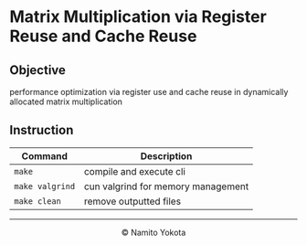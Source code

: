 # Matrix Multiplication via Register Reuse and Cache Reuse

## Objective
performance optimization via register use and cache reuse in dynamically allocated matrix multiplication

## Instruction
| **Command**                        | **Description**                      |
|------------------------------------|--------------------------------------|
| `make`                             | compile and execute cli              |
| `make valgrind`                    | cun valgrind for memory management   |
| `make clean`                       | remove outputted files               |

<hr>
<p align="center">&copy; Namito Yokota</p>